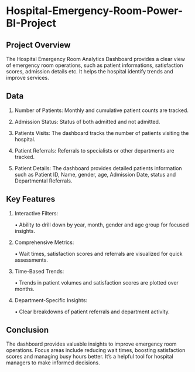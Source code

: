 # Hospital-Emergency-Room-Power-BI-Project

## Project Overview

The Hospital Emergency Room Analytics Dashboard provides a clear view of emergency room operations, such as patient informations, satisfaction scores, admission details etc. It helps the hospital identify trends and improve services.

## Data

1. Number of Patients: Monthly and cumulative patient counts are tracked.

2. Admission Status: Status of both admitted and not admitted.

3. Patients Visits: The dashboard tracks the number of patients visiting the hospital.

4. Patient Referrals: Referrals to specialists or other departments are tracked.

5. Patient Details: The dashboard provides detailed patients information such as Patient ID, Name, gender, age, Admission Date, status and Departmental Referrals.

## Key Features

1.	Interactive Filters:
   
    •	Ability to drill down by year, month, gender and age group for focused insights.
  	
3.	Comprehensive Metrics:
   
    •	Wait times, satisfaction scores and referrals are visualized for quick assessments.
  	
4.	Time-Based Trends:
   
    •	Trends in patient volumes and satisfaction scores are plotted over months.
  	
5.	Department-Specific Insights:
   
    •	Clear breakdowns of patient referrals and department activity.
  	

## Conclusion

The dashboard provides valuable insights to improve emergency room operations. Focus areas include reducing wait times, boosting satisfaction scores and managing busy hours better. It’s a helpful tool for hospital managers to make informed decisions.


